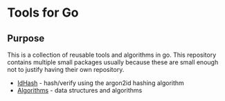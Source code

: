 # Tools for Go

## Purpose

This is a collection of reusable tools and algorithms in go.  This repository
contains multiple small packages usually because these are small enough not to
justify having their own repository.

- [IdHash](idhash/README.md) - hash/verify using the argon2id hashing algorithm
- [Algorithms](algorithms/README.md) - data structures and algorithms
